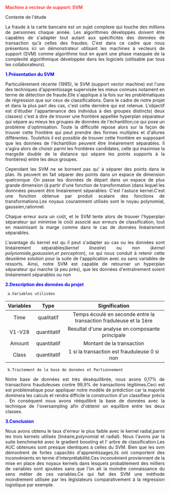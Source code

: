 
<span style="color: #fb4141">**Machine à vecteur de support: SVM**</span> 
 
 <div style="text-align: justify">  Contexte de l'étude
  
   La fraude à la carte bancaire est un sujet complexe qui touche des millions de personnes chaque année. Les algorithmes développés doivent être capables de s'adapter tout autant aux spécificités des données de transaction qu'à celles des fraudes. C’est dans ce cadre que nous présentons ici un démonstrateur utilisant les machines à vecteurs de support (SVM) comme algorithme tout en ayant une phase masquée de la complexité algorithmique développée dans les logiciels (utilisable par tous les collaborateurs).


  
 <span style="color:  #0000FF"> **1.Présentation du SVM**</span> 
  
  Particulièrement récente (1995), le SVM (support vector machine) est l'une des techniques d'apprentissage supervisée les mieux connues notament en terme de détection de fraude.Elle s'applique à la fois sur les problématiques de régression que sur ceux de classifications. Dans le cadre de notre projet et dans la plus part des cas, c'est cette dernière qui est retenue.
 L'objectif est d'étudier l'appartenance des individus à des groupes distincts( deux classes) c'est à dire de trouver une frontière appellée hyperplan séparateur qui sépare au mieux les groupes de données de l'échantillon;ce qui pose un problème d'optimisation. Toute la difficulté repose alors sur la façon de trouver cette frontière qui peut prendre des formes multiples et d'allures différentes. 
Toutefois il est possible de trouver cette frontière en supposant que les données de l'échantillon peuvent être linéairement séparables. Il s'agira alors de choisir parmi les frontières candidates, celle qui maximise la marge(le double de la distance qui sépare les points supports à la frontières) entre les deux groupes.


  

  
  
  
Cependant les SVM ne se bornent pas qu' à séparer des points dans le plan. Ils peuvent en fait séparer des points dans un espace de dimension quelconque :On passe les données de départ dans un espace de plus grande dimension (à partir d'une fonction de transformation )dans lequel les donnnées peuvent être linéairement séparables: C'est l'astuce kernel.C'est une fonction obtenue par produit scalaire  des fonctions de transformations.Les noyaux couramment utilisés sont le noyau polynomial, gaussien,rationnel. 

Chaque erreur aura un coût, et le SVM tente alors de trouver l'hyperplan séparateur qui minimise le coût associé aux erreurs de classification, tout en maximisant la marge comme dans le cas de données linéairement séparables.


  

L'avantage du kernel est qu il  peut s'adapter au cas ou les données sont linéairement séparables(*kernel lineaire*) ou non (*kernel  polynomiale,guaussien,et perceptron*), ce qui nous conduit à retenir cette deuxième solution pour la suite de l'appplication  avec ou sans variables de ressorts.
Ainsi, notre SVM est capable de retourner un hyperplan séparateur qui marche (à peu près), que les données d'entraînement soient linéairement séparables ou non


  <span style="color:  #0000FF"> **2.Description des données du projet**</span> 
    
     a.Variables utilisées
     
  | Variables | Type         |         Signification                                                  |
   | :--------:|:------------:|:----------------------------------------------------------------------:|
   | Time      | qualitatif   | Temps écoulé en seconde entre la transaction fraduleuse et la 1ère    |
   | V1-V28    | quantitatif  | Resultat d'une analyse en composante principale                        |
   | Amount    | quantitatif  | Montant de la transaction                                              |
   | Class     | quantitatif  | 1 si la transaction est frauduleuse 0 si non   |
   
   
     b.Traitement de la base de données et Partionnement 
  
Notre base de données est très deséquilibrée, nous avons 0,17% de transactions frauduleuses contre 99,9% de transactions légitimes.Ceci est est problématique pour appliquer notre modèle de prédiction car la majorité dominera les calculs et rendra difficile la construction d'un classifieur précis .
En conséquent nous avons rééquilibré la base de données avec la technique de l'oversampling afin d'obtenir un equilibre entre les deux classes.


   <span style="color:  #0000FF">**3.Conclusion**</span> 

Nous avons obtenu le taux d'erreur le plus faible avec le kernel radial,parmi les trois kernels utilisés (linéaire,polynomial et radial).
Nous l'avons par la suite benchmarké avec le gradient boosting et l' arbre de classification.Les AUC obtenues sont presque identiques à celles du SVM.
Bien que les svm démontrent de fortes capacités d'apprentissages,ils ont comportent des inconvénients en terme d'interprétabilité.Ces inconvénient proviennent de la mise en place des noyaux kernels dans lesquels probablement des milliers de variables sont ajoutées sans que l'on ait la moindre connaissance du sens métier de ces variables.Ce qui fait des SVM une méthode moindrement utilisée par les législateurs comparativement à la régression logistique par exemple.</div>
 

